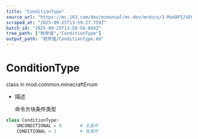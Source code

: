 ```yaml
---
title: "ConditionType"
source_url: "https://mc.163.com/dev/mcmanual/mc-dev/mcdocs/1-ModAPI/%E6%9E%9A%E4%B8%BE%E5%80%BC/ConditionType.html"
scraped_at: "2025-09-25T13:59:27.759Z"
batch_id: "2025-09-25T13-58-56-694Z"
tree_path: ["枚举值","ConditionType"]
output_path: "枚举值/ConditionType.md"
---
```


#  ConditionType

class in mod.common.minecraftEnum

*   描述
    
    命令方块条件类型
    

```python
class ConditionType:
	UNCONDITIONAL = 0  		# 无条件
	CONDITIONAL = 1  		# 有条件


```